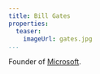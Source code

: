 ```yaml
---
title: Bill Gates
properties:
  teaser:
    imageUrl: gates.jpg
...
```


Founder of [Microsoft](microsoft.html).
